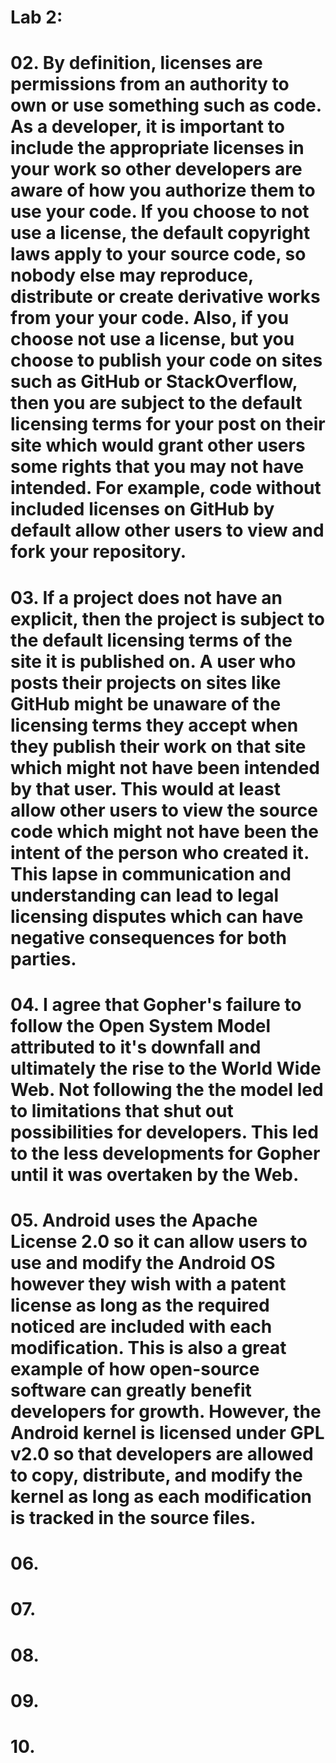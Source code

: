 # Lab 2:
# 02. By definition, licenses are permissions from an authority to own or use something such as code. As a developer, it is important to include the appropriate licenses in your work so other developers are aware of how you authorize them to use your code. If you choose to not use a license, the default copyright laws apply to your source code, so nobody else may reproduce, distribute or create derivative works from your your code. Also, if you choose not use a license, but you choose to publish your code on sites such as GitHub or StackOverflow, then you are subject to the default licensing terms for your post on their site which would grant other users some rights that you may not have intended. For example, code without included licenses on GitHub by default allow other users to view and fork your repository.

# 03. If a project does not have an explicit, then the project is subject to the default licensing terms of the site it is published on. A user who posts their projects on sites like GitHub might be unaware of the licensing terms they accept when they publish their work on that site which might not have been intended by that user. This would at least allow other users to view the source code which might not have been the intent of the person who created it. This lapse in communication and understanding can lead to legal licensing disputes which can have negative consequences for both parties.

# 04. I agree that Gopher's failure to follow the Open System Model attributed to it's downfall and ultimately the rise to the World Wide Web. Not following the the model led to limitations that shut out possibilities for developers. This led to the less developments for Gopher until it was overtaken by the Web.

# 05. Android uses the Apache License 2.0 so it can allow users to use and modify the Android OS however they wish with a patent license as long as the required noticed are included with each modification. This is also a great example of how open-source software can greatly benefit developers for growth. However, the Android kernel is licensed under GPL v2.0 so that developers are allowed to copy, distribute, and modify the kernel as long as each modification is tracked in the source files.

# 06.

# 07.

# 08.

# 09.

# 10.

